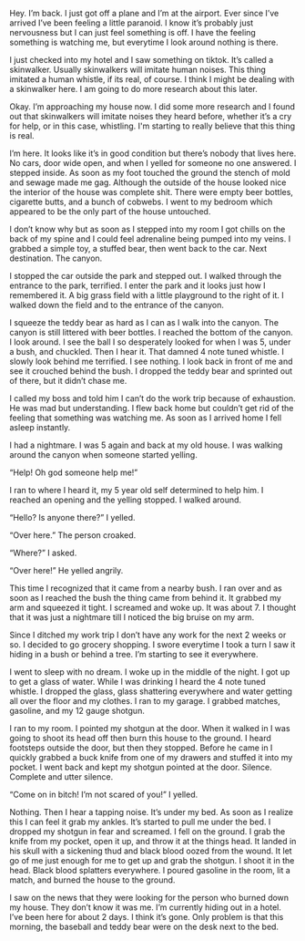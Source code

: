 Hey. I’m back. I just got off a plane and I’m at the airport. Ever since I’ve arrived I’ve been feeling a little paranoid. I know it’s probably just nervousness but I can just feel something is off. I have the feeling something is watching me, but everytime I look around nothing is there.

   I just checked into my hotel and I saw something on tiktok. It’s called a skinwalker. Usually skinwalkers will imitate human noises. This thing imitated a human whistle, if its real, of course. I think I might be dealing with a skinwalker here. I am going to do more research about this later.

   Okay. I’m approaching my house now. I did some more research and I found out that skinwalkers will imitate noises they heard before, whether it’s a cry for help, or in this case, whistling. I'm starting to really believe that this thing is real. 

   I’m here. It looks like it’s in good condition but there’s nobody that lives here. No cars, door wide open, and when I yelled for someone no one answered. I stepped inside. As soon as my foot touched the ground the stench of mold and sewage made me gag. Although the outside of the house looked nice the interior of the house was complete shit. There were empty beer bottles, cigarette butts, and a bunch of cobwebs. I went to my bedroom which appeared to be the only part of the house untouched.

   I don’t know why but as soon as I stepped into my room I got chills on the back of my spine and I could feel adrenaline being pumped into my veins. I grabbed a simple toy, a stuffed bear, then went back to the car. Next destination. The canyon.

I stopped the car outside the park and stepped out. I walked through the entrance to the park, terrified. I enter the park and it looks just how I remembered it. A big grass field with a little playground to the right of it. I walked down the field and to the entrance of the canyon.

   I squeeze the teddy bear as hard as I can as I walk into the canyon. The canyon is still littered with beer bottles. I reached the bottom of the canyon. I look around. I see the ball I so desperately looked for when I was 5, under a bush, and chuckled. Then I hear it. That damned 4 note tuned whistle. I slowly look behind me terrified. I see nothing. I look back in front of me and see it crouched behind the bush. I dropped the teddy bear and sprinted out of there, but it didn’t chase me. 

   I called my boss and told him I can’t do the work trip because of exhaustion. He was mad but understanding. I flew back home but couldn’t get rid of the feeling that something was watching me. As soon as I arrived home I fell asleep instantly.

   I had a nightmare. I was 5 again and back at my old house. I was walking around the canyon when someone started yelling.

   “Help! Oh god someone help me!”

   I ran to where I heard it, my 5 year old self determined to help him. I reached an opening and the yelling stopped. I walked around.

   “Hello? Is anyone there?” I yelled.

   “Over here.” The person croaked. 

   “Where?” I asked.

   “Over here!” He yelled angrily.

   This time I recognized that it came from a nearby bush. I ran over and as soon as I reached the bush the thing came from behind it. It grabbed my arm and squeezed it tight. I screamed and woke up. It was about 7. I thought that it was just a nightmare till I noticed the big bruise on my arm.

   Since I ditched my work trip I don’t have any work for the next 2 weeks or so. I decided to go grocery shopping. I swore everytime I took a turn I saw it hiding in a bush or behind a tree. I’m starting to see it everywhere. 

   I went to sleep with no dream. I woke up in the middle of the night. I got up to get a glass of water. While I was drinking I heard the 4 note tuned whistle. I dropped the glass, glass shattering everywhere and water getting all over the floor and my clothes. I ran to my garage. I grabbed matches, gasoline, and my 12 gauge shotgun.

   I ran to my room. I pointed my shotgun at the door. When it walked in I was going to shoot its head off then burn this house to the ground. I heard footsteps outside the door, but then they stopped. Before he came in I quickly grabbed a buck knife from one of my drawers and stuffed it into my pocket. I went back and kept my shotgun pointed at the door. Silence. Complete and utter silence.

   “Come on in bitch! I’m not scared of you!” I yelled.

   Nothing. Then I hear a tapping noise. It’s under my bed. As soon as I realize this I can feel it grab my ankles. It’s started to pull me under the bed. I dropped my shotgun in fear and screamed. I fell on the ground. I grab the knife from my pocket, open it up, and throw it at the things head. It landed in his skull with a sickening thud and black blood oozed from the wound. It let go of me just enough for me to get up and grab the shotgun. I shoot it in the head. Black blood splatters everywhere. I poured gasoline in the room, lit a match, and burned the house to the ground.

   I saw on the news that they were looking for the person who burned down my house. They don’t know it was me. I’m currently hiding out in a hotel. I’ve been here for about 2 days. I think it’s gone. Only problem is that this morning, the baseball and teddy bear were on the desk next to the bed.